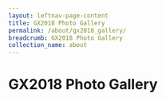 ```yaml
---
layout: leftnav-page-content
title: GX2018 Photo Gallery
permalink: /about/gx2018_gallery/
breadcrumb: GX2018 Photo Gallery
collection_name: about
---
```


# GX2018 Photo Gallery

<!--START JUICEBOX EMBED-->
<script src="images/jbcore/juicebox.js"></script>
<script>
new juicebox({
containerId: "juicebox-container",
galleryWidth: "100%",
galleryHeight: "100%",
backgroundColor: "rgba(34,34,34,1)"
});
</script>
<div id="juicebox-container"></div>
<!--END JUICEBOX EMBED-->
